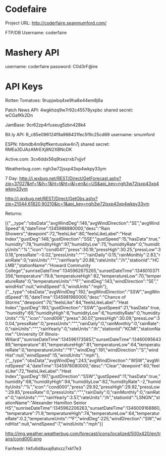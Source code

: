 Codefaire
=========
Project URL:
http://coderfaire.seanmumford.com/

FTP/DB Username:
coderfaire

Mashery API
==============
username: coderfaire
password: C0d3rF@ire

API Keys
============
Rotten Tomatoes: 9rupjwbq4xe9ha8e44em8j6a

Patch News API: 4wgkhzq9w7r92c45578yxpbc  shared secret: wCGafKk2Dn

JamBase: 9cr62zp4rfuseug5zbn428k4

Bit.ly API: R_c85e096124f9a988431fec5f9c25cd69 username: smumford

ESPN: hbmdb4m9qffkentusxkw4n7j shared secret: RMEa3DJAzAMrEXj8N2XBNcDK

Active.com: 3cv6ddx56q9txezrxb7vjjvf

Weatherbug.com: ngh3w72jsxp43xp4wkpy33ym

7 Day: http://i.wxbug.net/REST/Direct/GetForecast.ashx?zip=37027&nf=1&ih=1&ht=t&ht=i&l=en&c=US&api_key=ngh3w72jsxp43xp4wkpy33ym

http://i.wxbug.net/REST/Direct/GetObs.ashx?zip=21044,61820,90210&ic=1&api_key=ngh3w72jsxp43xp4wkpy33ym

Returns:

[{"__type":"obsData","avgWindDeg":146,"avgWindDirection":"SE","avgWindSpeed":6,"dateTime":1345988880000,"desc":"Rain Showers","dewpoint":72,"feelsLike":80,"feelsLikeLabel":"Heat Index","gustDeg":148,"gustDirection":"SSE","gustSpeed":15,"hasData":true,"humidity":78,"humidityHigh":97,"humidityLow":75,"humidityRate":0,"humidityUnits":"%","icon":"cond041","press":30.19,"pressHigh":30.25,"pressLow":30.18,"pressRate":-0.02,"pressUnits":"\"","rainDaily":0.15,"rainMonthly":2.83,"rainRate":0,"rainUnits":"\"","rainYearly":20.88,"rateUnits":"\/h","stationId":"HCLMB","stationName":"Howard Community College","sunriseDateTime":1345962675265,"sunsetDateTime":1346010371356,"temperature":79.8,"temperatureHigh":82,"temperatureLow":70,"temperatureRate":0,"temperatureUnits":"°F","windDeg":143,"windDirection":"SE","windHist":null,"windSpeed":5,"windUnits":"mph"},{"__type":"obsData","avgWindDeg":192,"avgWindDirection":"SSW","avgWindSpeed":15,"dateTime":1345981980000,"desc":"Chance of Storms","dewpoint":70,"feelsLike":84,"feelsLikeLabel":"Heat Index","gustDeg":193,"gustDirection":"SSW","gustSpeed":21,"hasData":true,"humidity":69,"humidityHigh":6,"humidityLow":6,"humidityRate":0,"humidityUnits":"%","icon":"cond006","press":30.07,"pressHigh":30.09,"pressLow":30.04,"pressRate":0,"pressUnits":"\"","rainDaily":0,"rainMonthly":0,"rainRate":0,"rainUnits":"\"","rainYearly":0,"rateUnits":"\/h","stationId":"KCMI","stationName":"University Of Illinois-Willard","sunriseDateTime":1345961735857,"sunsetDateTime":1346009564389,"temperature":81,"temperatureHigh":81,"temperatureLow":64,"temperatureRate":0,"temperatureUnits":"°F","windDeg":191,"windDirection":"S","windHist":null,"windSpeed":15,"windUnits":"mph"},{"__type":"obsData","avgWindDeg":243,"avgWindDirection":"WSW","avgWindSpeed":4,"dateTime":1345978080000,"desc":"Clear","dewpoint":60,"feelsLike":72,"feelsLikeLabel":"Heat Index","gustDeg":197,"gustDirection":"SSW","gustSpeed":11,"hasData":true,"humidity":68,"humidityHigh":94,"humidityLow":62,"humidityRate":-2,"humidityUnits":"%","icon":"cond000","press":29.92,"pressHigh":29.92,"pressLow":29.85,"pressRate":0,"pressUnits":"\"","rainDaily":0,"rainMonthly":0,"rainRate":0,"rainUnits":"\"","rainYearly":3.57,"rateUnits":"\/h","stationId":"LSNGN","stationName":"Alexander Hamilton Senior HS","sunriseDateTime":1345962206263,"sunsetDateTime":1346009168860,"temperature":71.9,"temperatureHigh":74,"temperatureLow":64,"temperatureRate":0.2,"temperatureUnits":"°F","windDeg":225,"windDirection":"SW","windHist":null,"windSpeed":7,"windUnits":"mph"}]

http://img.weather.weatherbug.com/forecast/icons/localized/500x420/en/trans/cond000.png

Fanfeedr: hkfu6d8axaj6atxzz7xkf7e3